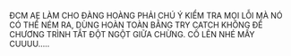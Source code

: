 ĐCM AE LÀM CHO ĐÀNG HOÀNG
PHẢI CHÚ Ý KIỂM TRA MỌI LỖI MÀ NÓ CÓ THỂ NÉM RA, DÙNG HOÀN TOÀN BẰNG TRY CATCH
KHÔNG ĐỂ CHƯƠNG TRÌNH TẮT ĐỘT NGỘT GIỮA CHỪNG.
CỐ LÊN NHÉ MẤY CUUUU.....

